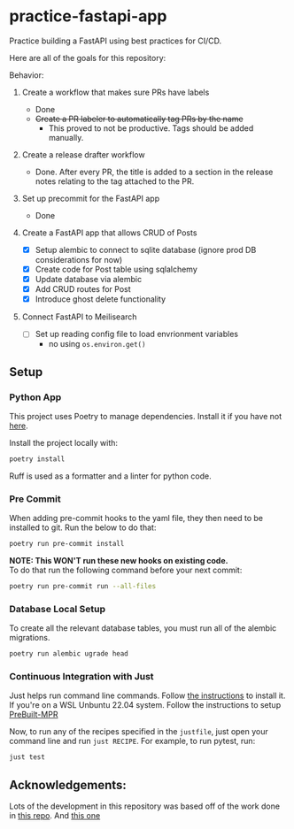 # practice-fastapi-app
Practice building a FastAPI using best practices for CI/CD.

Here are all of the goals for this repository:

Behavior:  
1. Create a workflow that makes sure PRs have labels
    - Done
    - ~~Create a PR labeler to automatically tag PRs by the name~~
        - This proved to not be productive. Tags should be added manually.

2. Create a release drafter workflow
    - Done. After every PR, the title is added to a section in the release notes relating to the tag attached to the PR.
3. Set up precommit for the FastAPI app
    - Done
4. Create a FastAPI app that allows CRUD of Posts
    - [X] Setup alembic to connect to sqlite database (ignore prod DB considerations for now)
    - [X] Create code for Post table using sqlalchemy
    - [X] Update database via alembic
    - [X] Add CRUD routes for Post
    - [X] Introduce ghost delete functionality

5. Connect FastAPI to Meilisearch
    - [ ] Set up reading config file to load envrionment variables
        - no using `os.environ.get()`

## Setup

### Python App
This project uses Poetry to manage dependencies. Install it if you have not [here](https://python-poetry.org/docs/#installation).  

Install the project locally with:
```bash
poetry install
```

Ruff is used as a formatter and a linter for python code.

### Pre Commit

When adding pre-commit hooks to the yaml file, they then need to be installed to git. Run the below to do that:

```bash
poetry run pre-commit install
```

**NOTE: This WON'T run these new hooks on existing code.**  
To do that run the following command before your next commit:
```bash
poetry run pre-commit run --all-files
```

### Database Local Setup

To create all the relevant database tables, you must run all of the alembic migrations.

```bash
poetry run alembic ugrade head
```

### Continuous Integration with Just

Just helps run command line commands. Follow [the instructions](https://github.com/casey/just?tab=readme-ov-file#installation) to install it. If you're on a WSL Unbuntu 22.04 system. Follow the instructions to setup [PreBuilt-MPR](https://docs.makedeb.org/prebuilt-mpr/getting-started/#setting-up-the-repository)

Now, to run any of the recipes specified in the `justfile`, just open your command line and run `just RECIPE`. For example, to run pytest, run:
```bash
just test
```

## Acknowledgements:

Lots of the development in this repository was based off of the work done in [this repo](https://github.com/sanders41/meilisearch-fastapi).
And [this one](https://github.com/tiangolo/full-stack-fastapi-postgresql/tree/master)
